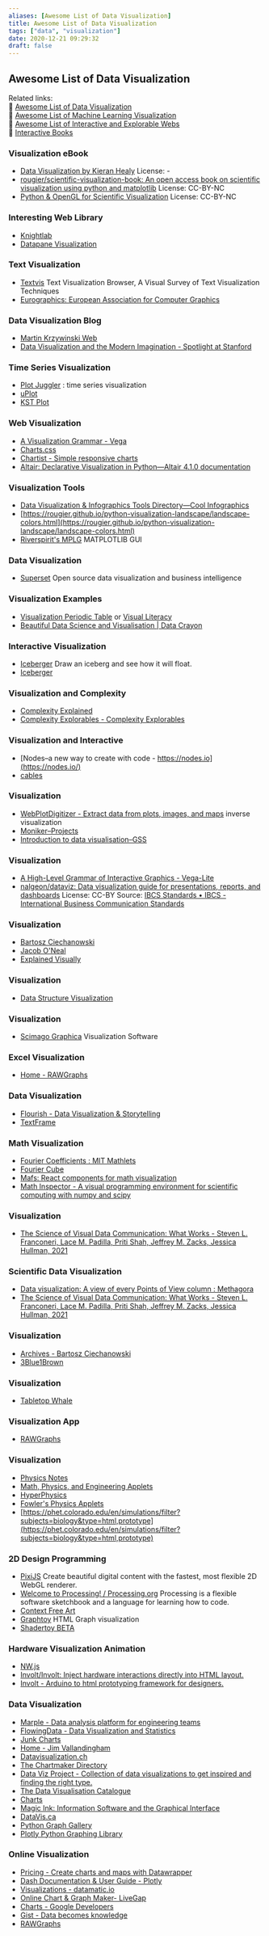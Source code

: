 ```yaml
---
aliases: [Awesome List of Data Visualization]
title: Awesome List of Data Visualization
tags: ["data", "visualization"]
date: 2020-12-21 09:29:32
draft: false
---
```


## Awesome List of Data Visualization

Related links:  
🔗 [Awesome List of Data Visualization](/note/data-visualization)  
🔗 [Awesome List of Machine Learning Visualization](ml-visualization.md)  
🔗 [Awesome List of Interactive and Explorable Webs](../webapp/interactive-explorable-web.md)  
🔗 [Interactive Books](/book/interactive-book)  

### Visualization eBook

- [Data Visualization by Kieran Healy](https://socviz.co/index.html#preface) License: -
- [rougier/scientific-visualization-book: An open access book on scientific visualization using python and matplotlib](https://github.com/rougier/scientific-visualization-book) License: CC-BY-NC
- [Python & OpenGL for Scientific Visualization](https://www.labri.fr/perso/nrougier/python-opengl/) License: CC-BY-NC

### Interesting Web Library

- [Knightlab](https://cdn.knightlab.com/)
- [Datapane Visualization](https://datapane.com/gallery/)

### Text Visualization

- [Textvis](https://textvis.lnu.se/) Text Visualization Browser, A Visual Survey of Text Visualization Techniques
- [Eurographics: European Association for Computer Graphics](https://diglib.eg.org/handle/10.1111/cgf14034)

### Data Visualization Blog

- [Martin Krzywinski Web](https://mkweb.bcgsc.ca/update/)
- [Data Visualization and the Modern Imagination - Spotlight at Stanford](https://exhibits.stanford.edu/dataviz/)

### Time Series Visualization

- [Plot Juggler](https://github.com/facontidavide/PlotJuggler) : time series visualization
- [uPlot](https://github.com/leeoniya/uPlot)
- [KST Plot](https://kst-plot.kde.org/)

### Web Visualization

- [A Visualization Grammar - Vega](https://vega.github.io/vega/)
- [Charts.css](https://chartscss.org/)
- [Chartist - Simple responsive charts](https://gionkunz.github.io/chartist-js/)
- [Altair: Declarative Visualization in Python—Altair 4.1.0 documentation](https://altair-viz.github.io/)

### Visualization Tools

- [Data Visualization & Infographics Tools Directory—Cool Infographics](https://coolinfographics.com/tools-directory)
- [https://rougier.github.io/python-visualization-landscape/landscape-colors.html](https://rougier.github.io/python-visualization-landscape/landscape-colors.html)
- [Riverspirit's MPLG](https://everydayanchovies.github.io/mplg/mplg) MATPLOTLIB GUI

### Data Visualization

- [Superset](https://superset.apache.org/) Open source data visualization and business intelligence

### Visualization Examples

- [Visualization Periodic Table](https://letsandeepio.github.io/viz-method-table/) or [Visual Literacy](https://www.visual-literacy.org/periodic_table/periodic_table.html#)
- [Beautiful Data Science and Visualisation | Data Crayon](https://datacrayon.com/)

### Interactive Visualization

- [Iceberger](https://joshdata.me/iceberger.html) Draw an iceberg and see how it will float.
- [Iceberger](https://iceberger.boomla.net/)

### Visualization and Complexity

- [Complexity Explained](https://complexityexplained.github.io/)
- [Complexity Explorables - Complexity Explorables](https://www.complexity-explorables.org/)

### Visualization and Interactive

- [Nodes–a new way to create with code - https://nodes.io](https://nodes.io/)
- [cables](https://cables.gl/)

### Visualization

- [WebPlotDigitizer - Extract data from plots, images, and maps](https://automeris.io/WebPlotDigitizer/index.html) inverse visualization
- [Moniker–Projects](https://studiomoniker.com/projects)
- [Introduction to data visualisation–GSS](https://gss.civilservice.gov.uk/policy-store/introduction-to-data-visualisation/)

### Visualization

- [A High-Level Grammar of Interactive Graphics - Vega-Lite](https://vega.github.io/vega-lite/)
- [nalgeon/dataviz: Data visualization guide for presentations, reports, and dashboards](https://github.com/nalgeon/dataviz) License: CC-BY Source: [IBCS Standards • IBCS - International Business Communication Standards](https://www.ibcs.com/standards/)

### Visualization

- [Bartosz Ciechanowski](https://ciechanow.ski/archives/)
- [Jacob O'Neal](https://jacoboneal.com/)
- [Explained Visually](https://setosa.io/ev/)

### Visualization

- [Data Structure Visualization](https://www.cs.usfca.edu/~galles/visualization/Algorithms.html)

### Visualization

- [Scimago Graphica](https://graphica.app/) Visualization Software

### Excel Visualization

- [Home - RAWGraphs](https://rawgraphs.io/)

### Data Visualization

- [Flourish - Data Visualization & Storytelling](https://flourish.studio/)
- [TextFrame](https://textframe.app/)

### Math Visualization

- [Fourier Coefficients : MIT Mathlets](https://mathlets.org/mathlets/fourier-coefficients/)
- [Fourier Cube](https://static.laszlokorte.de/fourier/)
- [Mafs: React components for math visualization](https://mafs.dev/)
- [Math Inspector - A visual programming environment for scientific computing with numpy and scipy](https://mathinspector.com/)

### Visualization

- [The Science of Visual Data Communication: What Works - Steven L. Franconeri, Lace M. Padilla, Priti Shah, Jeffrey M. Zacks, Jessica Hullman, 2021](https://journals.sagepub.com/stoken/default+domain/10.1177%2F15291006211051956-FREE/full#.YbpbbYlu2Xw.twitter)

### Scientific Data Visualization

- [Data visualization: A view of every Points of View column : Methagora](http://blogs.nature.com/methagora/2013/07/data-visualization-points-of-view.html)
- [The Science of Visual Data Communication: What Works - Steven L. Franconeri, Lace M. Padilla, Priti Shah, Jeffrey M. Zacks, Jessica Hullman, 2021](https://journals.sagepub.com/stoken/default+domain/10.1177%2F15291006211051956-FREE/full#.YbpbbYlu2Xw.twitter)

### Visualization

- [Archives - Bartosz Ciechanowski](https://ciechanow.ski/archives/)
- [3Blue1Brown](https://www.3blue1brown.com/)

### Visualization

- [Tabletop Whale](http://tabletopwhale.com/index.html)

### Visualization App

- [RAWGraphs](https://www.rawgraphs.io/)

### Visualization

- [Physics Notes](https://landgreen.github.io/physics/index.html)
- [Math, Physics, and Engineering Applets](http://www.falstad.com/mathphysics.html)
- [HyperPhysics](http://hyperphysics.phy-astr.gsu.edu/hbase/hframe.html)
- [Fowler's Physics Applets](http://galileoandeinstein.physics.virginia.edu/more_stuff/Applets/home.html)
- [https://phet.colorado.edu/en/simulations/filter?subjects=biology&type=html,prototype](https://phet.colorado.edu/en/simulations/filter?subjects=biology&type=html,prototype)

### 2D Design Programming

- [PixiJS](https://pixijs.com/) Create beautiful digital content with the fastest, most flexible 2D WebGL renderer.
- [Welcome to Processing! / Processing.org](https://processing.org/) Processing is a flexible software sketchbook and a language for learning how to code.
- [Context Free Art](https://www.contextfreeart.org/)
- [Graphtoy](https://graphtoy.com/) HTML Graph visualization
- [Shadertoy BETA](https://www.shadertoy.com/)

### Hardware Visualization Animation

- [NW.js](https://nwjs.io/)
- [Involt/Involt: Inject hardware interactions directly into HTML layout.](https://github.com/Involt/Involt)
- [Involt - Arduino to html prototyping framework for designers.](http://involt.github.io/index.html)

### Data Visualization

- [Marple - Data analysis platform for engineering teams](https://www.marpledata.com/)
- [FlowingData - Data Visualization and Statistics](https://flowingdata.com/)
- [Junk Charts](https://junkcharts.typepad.com/junk_charts/)
- [Home - Jim Vallandingham](https://vallandingham.me/)
- [Datavisualization.ch](https://datavisualization.ch/)
- [The Chartmaker Directory](http://chartmaker.visualisingdata.com/)
- [Data Viz Project - Collection of data visualizations to get inspired and finding the right type.](https://datavizproject.com/)
- [The Data Visualisation Catalogue](https://datavizcatalogue.com/index.html)
- [Charts](http://visualizationuniverse.com/charts/)
- [Magic Ink: Information Software and the Graphical Interface](http://worrydream.com/MagicInk/)
- [DataVis.ca](https://www.datavis.ca/index.php)
- [Python Graph Gallery](https://www.python-graph-gallery.com/)
- [Plotly Python Graphing Library](https://plotly.com/python/)

### Online Visualization

- [Pricing - Create charts and maps with Datawrapper](https://www.datawrapper.de/pricing)
- [Dash Documentation & User Guide - Plotly](https://dash.plotly.com/)
- [Visualizations - datamatic.io](https://datamatic.io/)
- [Online Chart & Graph Maker- LiveGap](https://charts.livegap.com/#TypesofCharts)
- [Charts  -  Google Developers](https://developers.google.com/chart/)
- [Gist - Data becomes knowledge](https://www.gistapp.com/)
- [RAWGraphs](https://www.rawgraphs.io/)
